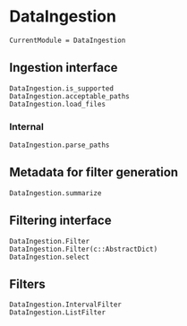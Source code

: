 # DataIngestion

```@meta
CurrentModule = DataIngestion
```

## Ingestion interface

```@docs
DataIngestion.is_supported
DataIngestion.acceptable_paths
DataIngestion.load_files
```

### Internal

```@docs
DataIngestion.parse_paths
```

## Metadata for filter generation

```@docs
DataIngestion.summarize
```

## Filtering interface

```@docs
DataIngestion.Filter
DataIngestion.Filter(c::AbstractDict)
DataIngestion.select
```

## Filters

```@docs
DataIngestion.IntervalFilter
DataIngestion.ListFilter
```
